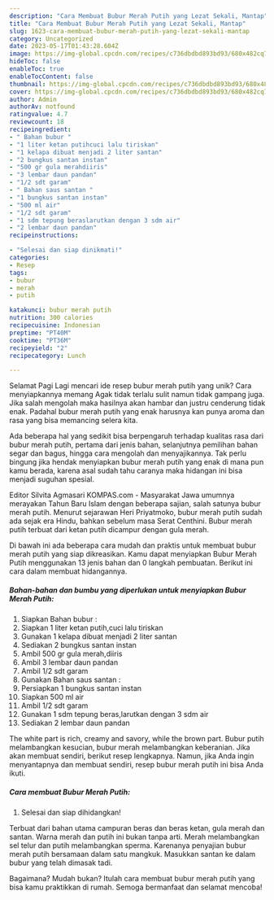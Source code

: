 ```yaml
---
description: "Cara Membuat Bubur Merah Putih yang Lezat Sekali, Mantap"
title: "Cara Membuat Bubur Merah Putih yang Lezat Sekali, Mantap"
slug: 1623-cara-membuat-bubur-merah-putih-yang-lezat-sekali-mantap
category: Uncategorized
date: 2023-05-17T01:43:28.604Z
image: https://img-global.cpcdn.com/recipes/c736dbdbd893bd93/680x482cq70/bubur-merah-putih-foto-resep-utama.jpg
hideToc: false
enableToc: true
enableTocContent: false
thumbnail: https://img-global.cpcdn.com/recipes/c736dbdbd893bd93/680x482cq70/bubur-merah-putih-foto-resep-utama.jpg
cover: https://img-global.cpcdn.com/recipes/c736dbdbd893bd93/680x482cq70/bubur-merah-putih-foto-resep-utama.jpg
author: Admin
authorAv: notfound
ratingvalue: 4.7
reviewcount: 18
recipeingredient:
- " Bahan bubur "
- "1 liter ketan putihcuci lalu tiriskan"
- "1 kelapa dibuat menjadi 2 liter santan"
- "2 bungkus santan instan"
- "500 gr gula merahdiiris"
- "3 lembar daun pandan"
- "1/2 sdt garam"
- " Bahan saus santan "
- "1 bungkus santan instan"
- "500 ml air"
- "1/2 sdt garam"
- "1 sdm tepung beraslarutkan dengan 3 sdm air"
- "2 lembar daun pandan"
recipeinstructions:

- "Selesai dan siap dinikmati!"
categories:
- Resep
tags:
- bubur
- merah
- putih

katakunci: bubur merah putih 
nutrition: 300 calories
recipecuisine: Indonesian
preptime: "PT40M"
cooktime: "PT36M"
recipeyield: "2"
recipecategory: Lunch

---
```



Selamat Pagi Lagi mencari ide resep bubur merah putih yang unik? Cara menyiapkannya memang Agak tidak terlalu sulit namun tidak gampang juga. Jika salah mengolah maka hasilnya akan hambar dan justru cenderung tidak enak. Padahal bubur merah putih yang enak harusnya kan punya aroma dan rasa yang bisa memancing selera kita.


Ada beberapa hal yang sedikit bisa berpengaruh terhadap kualitas rasa dari bubur merah putih, pertama dari jenis bahan, selanjutnya pemilihan bahan segar dan bagus, hingga cara mengolah dan menyajikannya. Tak perlu bingung jika hendak menyiapkan bubur merah putih yang enak di mana pun kamu berada, karena asal sudah tahu caranya maka hidangan ini bisa menjadi suguhan spesial.

Editor Silvita Agmasari KOMPAS.com - Masyarakat Jawa umumnya merayakan Tahun Baru Islam dengan beberapa sajian, salah satunya bubur merah putih. Menurut sejarawan Heri Priyatmoko, bubur merah putih sudah ada sejak era Hindu, bahkan sebelum masa Serat Centhini. Bubur merah putih terbuat dari ketan putih dicampur dengan gula merah.


Di bawah ini ada beberapa cara mudah dan praktis untuk membuat bubur merah putih yang siap dikreasikan. Kamu dapat menyiapkan Bubur Merah Putih menggunakan 13 jenis bahan dan 0 langkah pembuatan. Berikut ini cara dalam membuat hidangannya.

<!--inarticleads1-->

##### Bahan-bahan dan bumbu yang diperlukan untuk menyiapkan Bubur Merah Putih:

1. Siapkan  Bahan bubur :
1. Siapkan 1 liter ketan putih,cuci lalu tiriskan
1. Gunakan 1 kelapa dibuat menjadi 2 liter santan
1. Sediakan 2 bungkus santan instan
1. Ambil 500 gr gula merah,diiris
1. Ambil 3 lembar daun pandan
1. Ambil 1/2 sdt garam
1. Gunakan  Bahan saus santan :
1. Persiapkan 1 bungkus santan instan
1. Siapkan 500 ml air
1. Ambil 1/2 sdt garam
1. Gunakan 1 sdm tepung beras,larutkan dengan 3 sdm air
1. Sediakan 2 lembar daun pandan


The white part is rich, creamy and savory, while the brown part. Bubur putih melambangkan kesucian, bubur merah melambangkan keberanian. Jika akan membuat sendiri, berikut resep lengkapnya. Namun, jika Anda ingin menyantapnya dan membuat sendiri, resep bubur merah putih ini bisa Anda ikuti. 

<!--inarticleads2-->

##### Cara membuat Bubur Merah Putih:


1. Selesai dan siap dihidangkan!

Terbuat dari bahan utama campuran beras dan beras ketan, gula merah dan santan. Warna merah dan putih ini bukan tanpa arti. Merah melambangkan sel telur dan putih melambangkan sperma. Karenanya penyajian bubur merah putih bersamaan dalam satu mangkuk. Masukkan santan ke dalam bubur yang telah dimasak tadi. 

Bagaimana? Mudah bukan? Itulah cara membuat bubur merah putih yang bisa kamu praktikkan di rumah. Semoga bermanfaat dan selamat mencoba!
